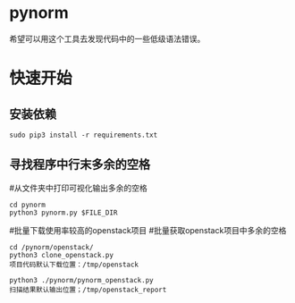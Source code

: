 # pynorm

希望可以用这个工具去发现代码中的一些低级语法错误。

# 快速开始

## 安装依赖

```
sudo pip3 install -r requirements.txt
```

## 寻找程序中行末多余的空格

#从文件夹中打印可视化输出多余的空格


```
cd pynorm
python3 pynorm.py $FILE_DIR
```
#批量下载使用率较高的openstack项目
#批量获取openstack项目中多余的空格

```
cd /pynorm/openstack/
python3 clone_openstack.py
项目代码默认下载位置：/tmp/openstack

python3 ./pynorm/pynorm_openstack.py
扫描结果默认输出位置；/tmp/openstack_report
```
